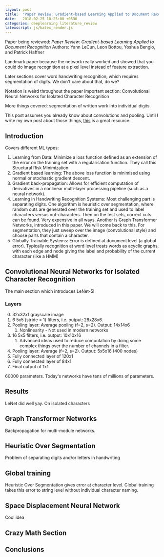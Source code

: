 ```yaml
---
layout: post
title:  "Paper Review: Gradient-based Learning Applied to Document Recognition"
date:   2018-02-25 10:25:00 +0530
categories: deeplearning literature_review
latexscript: js/katex_render.js
---
```



Paper being reviewed: *Paper Review: Gradient-based Learning Applied to Document Recognition*
Authors: Yann LeCun, Leon Bottou, Yoshua Bengio, and Patrick Haffner

Landmark paper because the network really worked and showed that you could do image recognition at a pixel level instead of feature extraction.

Later sections cover word handwriting recognition, which requires segmentation of digits. We don't care about that, do we?

Notation is weird throughout the paper
Important section: Convolutional Neural Networks for Isolated Character Recognition

More things covered: segmentation of written work into individual digits.

This post assumes you already know about convolutions and pooling. Until I write my own post about those things, [this](https://cs231n.github.io/convolutional-networks/) is a great resource.

## Introduction
  
Covers different ML types:

1. Learning from Data: Minimize a loss function defined as an extension of the error on the training set with a regularisation function. They call this Structural Risk Minimization
2. Gradient based learning: The above loss function is minimised using normal or stochastic gradient descent.
3. Gradient back-propagation: Allows for efficient computation of derivatives in a nonlinear multi-layer processing pipeline (such as a neural network).
4. Learning in Handwriting Recognition Systems: Most challenging part is separating digits. One algorithm is heuristic over segmentation, where random cuts are generated over the training set and used to label characters versus not-characters. Then on the test sets, correct cuts can be found. Very expensive in all ways. Another is Graph Transformer Networks, introduced in this paper. We will come back to this. For segmentation, they just sweep over the image (convolutional style) and choose parts that contain a character.
5. Globally Trainable Systems: Error is defined at document level (a global error). Typically recognition at word level treats words as acyclic graphs, with each edge and node giving the label and probability of the current character (like a HMM)

## Convolutional Neural Networks for Isolated Character Recognition
  
The main section which introduces LeNet-5!

### Layers

0. 32x32x1 grayscale image
1. 6 5x5 (stride = 1) filters, i.e. output: 28x28x6.
2. Pooling layer: Average pooling (f=2, s=2). Output: 14x14x6
   1. Nonlinearity - Not used in modern networks
3. 16 5x5 filters, i.e. output: 10x10x16
   1. Advanced ideas used to reduce computation by doing some complex things over the number of channels in a filter.
4. Pooling layer: Average (f=2, s=2). Output: 5x5x16 (400 nodes)
5. Fully connected layer of 120x1
6. Fully connected layer of 84x1
7. Final output of 1x1

60000 parameters. Today's networks have tens of millions of parameters.

## Results

LeNet did well yay. On isolated characters

## Graph Transformer Networks

Backpropagation for multi-module networks.

## Heuristic Over Segmentation

Problem of separating digits and/or letters in handwriting

## Global training

Heuristic Over Segmentation gives error at character level. Global training takes this error to string level without individual character naming.
  
## Space Displacement Neural Network

Cool idea

## Crazy Math Section

## Conclusions
